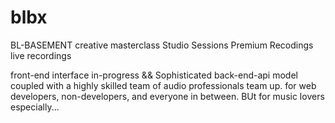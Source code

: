 # blbx

BL-BASEMENT 
creative masterclass
Studio Sessions
Premium Recodings
live recordings

front-end interface  in-progress 
&& 
Sophisticated back-end-api model coupled with a highly skilled team of audio professionals team up.
for web developers, non-developers, and everyone in between.
BUt for music lovers especially...



